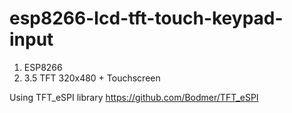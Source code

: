 # esp8266-lcd-tft-touch-keypad-input

1. ESP8266
2. 3.5 TFT 320x480 + Touchscreen

Using TFT_eSPI library <https://github.com/Bodmer/TFT_eSPI>
